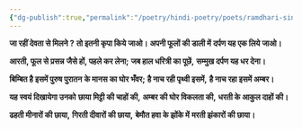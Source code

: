 ```yaml
---
{"dg-publish":true,"permalink":"/poetry/hindi-poetry/poets/ramdhari-singh-dinkar/neel-kusum/03-darpan/"}
---
```




**जा रहीं देवता से मिलने ?**
**तो इतनी कृपा किये जाओ।**
**अपनी फूलों की डाली में**
**दर्पण यह एक लिये जाओ।**

**आरती, फूल से प्रसन्न**
**जैसे हों, पहले कर लेना;**
**जब हाल धरित्री का पूछें,**
**सम्मुख दर्पण यह धर देना।**

**बिम्बित है इसमें पुरुष पुरातन**
**के मानस का घोर भँवर;**
**है नाच रही पृथ्वी इसमें,**
**है नाच रहा इसमें अम्बर।**

**यह स्वयं दिखायेगा उनको**
**छाया मिट्टी की चाहों की,**
**अम्बर की घोर विकलता की,**
**धरती के आकुल दाहों की।**

**ढहती मीनारों की छाया,**
**गिरती दीवारों की छाया,**
**बेमौत हवा के झोंके में**
**मरती झंकारों की छाया।**

